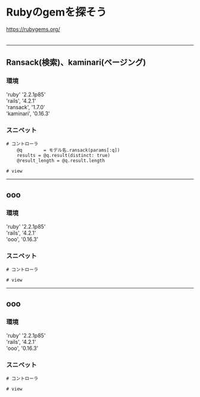 
# Rubyのgemを探そう
https://rubygems.org/  
　  

- - -
## Ransack(検索)、kaminari(ページング)
### 環境
'ruby' '2.2.1p85'  
'rails', '4.2.1'  
'ransack', '1.7.0'  
'kaminari', '0.16.3'

### スニペット
```
# コントローラ
    @q        = モデル名.ransack(params[:q])
    results = @q.result(distinct: true)
    @result_length = @q.result.length

# view

```


- - -
## ooo

### 環境
'ruby' '2.2.1p85'  
'rails', '4.2.1'  
'ooo', '0.16.3'

### スニペット
```
# コントローラ

# view
```


- - -
## ooo

### 環境
'ruby' '2.2.1p85'  
'rails', '4.2.1'  
'ooo', '0.16.3'

### スニペット
```
# コントローラ

# view
```


